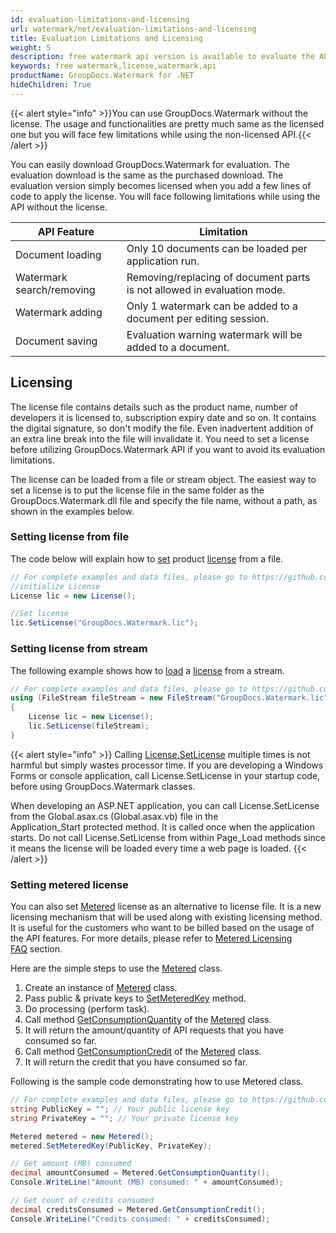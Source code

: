 ```yaml
---
id: evaluation-limitations-and-licensing
url: watermark/net/evaluation-limitations-and-licensing
title: Evaluation Limitations and Licensing
weight: 5
description: free watermark api version is available to evaluate the API which will be similar as licensed but with few limitations.
keywords: free watermark,license,watermark,api 
productName: GroupDocs.Watermark for .NET
hideChildren: True
---
```

{{< alert style="info" >}}You can use GroupDocs.Watermark without the license. The usage and functionalities are pretty much same as the licensed one but you will face few limitations while using the non-licensed API.{{< /alert >}}

You can easily download GroupDocs.Watermark for evaluation. The evaluation download is the same as the purchased download. The evaluation version simply becomes licensed when you add a few lines of code to apply the license. You will face following limitations while using the API without the license.  

| API Feature | Limitation |
| --- | --- |
| Document loading | Only 10 documents can be loaded per application run.    |
| Watermark search/removing | Removing/replacing of document parts is not allowed in evaluation mode.  |
| Watermark adding | Only 1 watermark can be added to a document per editing session.  |
| Document saving | Evaluation warning watermark will be added to a document.  |

## Licensing

The license file contains details such as the product name, number of developers it is licensed to, subscription expiry date and so on. It contains the digital signature, so don't modify the file. Even inadvertent addition of an extra line break into the file will invalidate it. You need to set a license before utilizing GroupDocs.Watermark API if you want to avoid its evaluation limitations.

The license can be loaded from a file or stream object. The easiest way to set a license is to put the license file in the same folder as the GroupDocs.Watermark.dll file and specify the file name, without a path, as shown in the examples below.

### Setting license from file

The code below will explain how to [set](https://reference.groupdocs.com/net/watermark/groupdocs.watermark.license/setlicense/methods/1) product [license](https://reference.groupdocs.com/net/watermark/groupdocs.watermark/license) from a file.

```csharp
// For complete examples and data files, please go to https://github.com/groupdocs-watermark/GroupDocs.Watermark-for-.NET
//initialize License
License lic = new License();

//Set license
lic.SetLicense("GroupDocs.Watermark.lic");
```

### Setting license from stream

The following example shows how to [load](https://reference.groupdocs.com/net/watermark/groupdocs.watermark/license/methods/setlicense) a [license](https://reference.groupdocs.com/net/watermark/groupdocs.watermark/license) from a stream.

```csharp
// For complete examples and data files, please go to https://github.com/groupdocs-watermark/GroupDocs.Watermark-for-.NET
using (FileStream fileStream = new FileStream("GroupDocs.Watermark.lic", FileMode.Open, FileAccess.Read))
{
    License lic = new License();
    lic.SetLicense(fileStream);
}
```

{{< alert style="info" >}}
Calling [License.SetLicense](https://reference.groupdocs.com/net/watermark/groupdocs.watermark.license/setlicense/methods/1) multiple times is not harmful but simply wastes processor time. If you are developing a Windows Forms or console application, call License.SetLicense in your startup code, before using GroupDocs.Watermark classes.

When developing an ASP.NET application, you can call License.SetLicense from the Global.asax.cs (Global.asax.vb) file in the Application\_Start protected method. It is called once when the application starts. Do not call License.SetLicense from within Page\_Load methods since it means the license will be loaded every time a web page is loaded.
{{< /alert >}}

### Setting metered license

You can also set [Metered](https://reference.groupdocs.com/net/watermark/groupdocs.watermark/metered) license as an alternative to license file. It is a new licensing mechanism that will be used along with existing licensing method. It is useful for the customers who want to be billed based on the usage of the API features. For more details, please refer to [Metered Licensing FAQ](https://purchase.groupdocs.com/faqs/licensing/metered) section.

Here are the simple steps to use the [Metered](https://reference.groupdocs.com/net/watermark/groupdocs.watermark/metered) class.

1. Create an instance of [Metered](https://reference.groupdocs.com/net/watermark/groupdocs.watermark/metered) class.
2. Pass public & private keys to [SetMeteredKey](https://reference.groupdocs.com/net/watermark/groupdocs.watermark/metered/methods/setmeteredkey) method.
3. Do processing (perform task).
4. Call method [GetConsumptionQuantity](https://reference.groupdocs.com/net/watermark/groupdocs.watermark/metered/methods/getconsumptionquantity) of the [Metered](https://reference.groupdocs.com/net/watermark/groupdocs.watermark/metered) class.
5. It will return the amount/quantity of API requests that you have consumed so far.
6. Call method [GetConsumptionCredit](https://reference.groupdocs.com/net/watermark/groupdocs.watermark/metered/methods/getconsumptioncredit) of the [Metered](https://reference.groupdocs.com/net/watermark/groupdocs.watermark/metered) class.
7. It will return the credit that you have consumed so far.

Following is the sample code demonstrating how to use Metered class.

```csharp
// For complete examples and data files, please go to https://github.com/groupdocs-watermark/GroupDocs.Watermark-for-.NET
string PublicKey = ""; // Your public license key
string PrivateKey = ""; // Your private license key

Metered metered = new Metered();
metered.SetMeteredKey(PublicKey, PrivateKey);

// Get amount (MB) consumed
decimal amountConsumed = Metered.GetConsumptionQuantity();
Console.WriteLine("Amount (MB) consumed: " + amountConsumed);

// Get count of credits consumed
decimal creditsConsumed = Metered.GetConsumptionCredit();
Console.WriteLine("Credits consumed: " + creditsConsumed);
```
